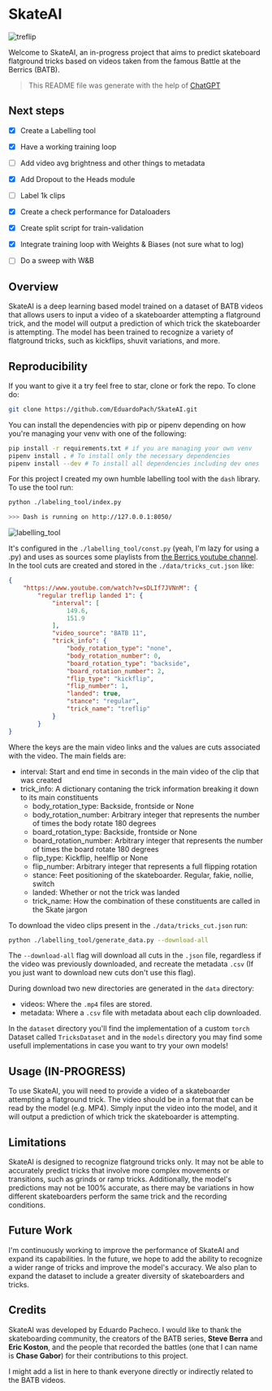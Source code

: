 # SkateAI

![treflip](./assets/00001.gif)


Welcome to SkateAI, an in-progress project that aims to predict skateboard flatground tricks based on videos taken from the famous Battle at the Berrics (BATB).

> This README file was generate with the help of [ChatGPT](https://chat.openai.com/chat)
## Next steps
- [x] Create a Labelling tool
- [x] Have a working training loop
- [ ] Add video avg brightness and other things to metadata
- [x] Add Dropout to the Heads module
- [ ] Label 1k clips
- [x] Create a check performance for Dataloaders
- [x] Create split script for train-validation
- [x] Integrate training loop with Weights & Biases (not sure what to log)
- [ ] Do a sweep with W&B


## Overview

SkateAI is a deep learning based model trained on a dataset of BATB videos that allows users to input a video of a skateboarder attempting a flatground trick, and the model will output a prediction of which trick the skateboarder is attempting. The model has been trained to recognize a variety of flatground tricks, such as kickflips, shuvit variations, and more.

## Reproducibility

If you want to give it a try feel free to star, clone or fork the repo. To clone do:

```bash
git clone https://github.com/EduardoPach/SkateAI.git
```

You can install the dependencies with pip or pipenv depending on how you're managing your venv with one of the following:

```bash
pip install -r requirements.txt # if you are managing your own venv
pipenv install . # To install only the necessary dependencies
pipenv install --dev # To install all dependencies including dev ones
```

For this project I created my own humble labelling tool with the `dash` library. To use the tool run:

```bash
python ./labeling_tool/index.py

>>> Dash is running on http://127.0.0.1:8050/
```
![labelling_tool](./assets/labeling_tool_gif.gif)


It's configured in the `./labelling_tool/const.py` (yeah, I'm lazy for using a .py) and uses as sources some playlists from [the Berrics youtube channel](https://www.youtube.com/@berrics/featured). In the tool cuts are created and stored in the `./data/tricks_cut.json` like: 

```json
{
    "https://www.youtube.com/watch?v=sDLIf7JVNnM": {
        "regular treflip landed 1": {
            "interval": [
                149.6,
                151.9
            ],
            "video_source": "BATB 11",
            "trick_info": {
                "body_rotation_type": "none",
                "body_rotation_number": 0,
                "board_rotation_type": "backside",
                "board_rotation_number": 2,
                "flip_type": "kickflip",
                "flip_number": 1,
                "landed": true,
                "stance": "regular",
                "trick_name": "treflip"
            }
        }
}

```

Where the keys are the main video links and the values are cuts associated with the video. The main fields are:

- interval: Start and end time in seconds in the main video of the clip that was created
- trick_info: A dictionary contaning the trick information breaking it down to its main constituents
  - body_rotation_type: Backside, frontside or None
  - body_rotation_number: Arbitrary integer that represents the number of times the body rotate 180 degrees
  - board_rotation_type: Backside, frontside or None
  - board_rotation_number: Arbitrary integer that represents the number of times the board rotate 180 degrees
  - flip_type: Kickflip, heelflip or None
  - flip_number: Arbitrary integer that represents a full flipping rotation
  - stance: Feet positioning of the skateboarder. Regular, fakie, nollie, switch
  - landed: Whether or not the trick was landed
  - trick_name: How the combination of these constituents are called in the Skate jargon


To download the video clips present in the `./data/tricks_cut.json` run:

```bash
python ./labelling_tool/generate_data.py --download-all
```

The `--download-all` flag will download all cuts in the `.json` file, regardless if the video was previously downloaded, and recreate the metadata `.csv` (If you just want to download new cuts don't use this flag).

During download two new directories are generated in the `data` directory:
- videos: Where the `.mp4` files are stored.
- metadata: Where a `.csv` file with metadata about each clip downloaded.

In the `dataset` directory you'll find the implementation of a custom `torch` Dataset called `TricksDataset` and in the `models` directory you may find some usefull implementations in case you want to try your own models! 

## Usage (IN-PROGRESS)

To use SkateAI, you will need to provide a video of a skateboarder attempting a flatground trick. The video should be in a format that can be read by the model (e.g. MP4). Simply input the video into the model, and it will output a prediction of which trick the skateboarder is attempting.

## Limitations

SkateAI is designed to recognize flatground tricks only. It may not be able to accurately predict tricks that involve more complex movements or transitions, such as grinds or ramp tricks. Additionally, the model's predictions may not be 100% accurate, as there may be variations in how different skateboarders perform the same trick and the recording conditions.

## Future Work

I'm continuously working to improve the performance of SkateAI and expand its capabilities. In the future, we hope to add the ability to recognize a wider range of tricks and improve the model's accuracy. We also plan to expand the dataset to include a greater diversity of skateboarders and tricks.

## Credits

SkateAI was developed by Eduardo Pacheco. I would like to thank the skateboarding community, the creators of the BATB series, **Steve Berra** and **Eric Koston**, and the people that recorded the battles (one that I can name is **Chase Gabor**) for their contributions to this project.

I might add a list in here to thank everyone directly or indirectly related to the BATB videos.

